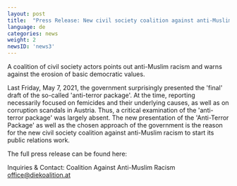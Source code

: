 ```yaml
---
layout: post
title:  "Press Release: New civil society coalition against anti-Muslim racism speaks out on the presented 'anti-terror-legislation-proposal'."
language: de
categories: news
weight: 2
newsID: 'news3'
---
```


A coalition of civil society actors points out anti-Muslim racism and warns against the erosion of basic democratic values.

Last Friday, May 7, 2021, the government surprisingly presented the 'final' draft of the so-called 'anti-terror package'. At the time, reporting necessarily focused on femicides and their underlying causes, as well as on corruption scandals in Austria. Thus, a critical examination of the 'anti-terror package' was largely absent. The new presentation of the 'Anti-Terror Package' as well as the chosen approach of the government is the reason for the new civil society coalition against anti-Muslim racism to start its public relations work.

The full press release can be found here:

Inquiries & Contact: Coalition Against Anti-Muslim Racism 
office@diekoalition.at
